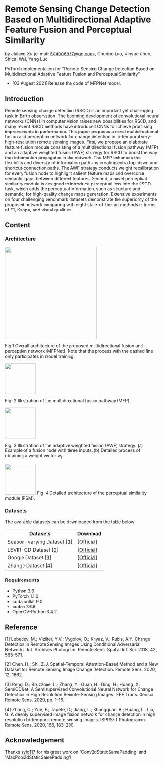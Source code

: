 # Remote Sensing Change Detection Based on Multidirectional Adaptive Feature Fusion and Perceptual Similarity
by Jialang Xu (e-mail: 504006937@qq.com), Chunbo Luo, Xinyue Chen, Shicai Wei, Yang Luo

PyTorch implementation for "Remote Sensing Change Detection Based on Multidirectional Adaptive Feature Fusion and Perceptual Similarity"

- [03 Augest 2021] Release the code of MFPNet model.

## Introduction
Remote sensing change detection (RSCD) is an important yet challenging task in Earth observation. The booming development of convolutional neural networks (CNNs) in computer vision raises new possibilities for RSCD, and many recent RSCD methods have introduced CNNs to achieve promising improvements in performance. This paper proposes a novel multidirectional fusion and perception network for change detection in bi-temporal very-high-resolution remote sensing images. First, we propose an elaborate feature fusion module consisting of a multidirectional fusion pathway (MFP) and an adaptive weighted fusion (AWF) strategy  for RSCD to boost the way that information propagates in the network. The MFP enhances the flexibility and diversity of information paths by creating extra top-down and shortcut-connection paths. The AWF strategy conducts weight recalibration for every fusion node to highlight salient feature maps and overcome semantic gaps between different features. Second, a novel perceptual similarity module is designed to introduce perceptual loss into the RSCD task, which adds the perceptual information, such as structure and semantic, for high-quality change maps generation. Extensive experiments on four challenging benchmark datasets demonstrate the superiority of the proposed network comparing with eight state-of-the-art methods in terms of F1, Kappa, and visual qualities.

## Content
### Architecture
<img src="https://github.com/wzjialang/MCLDNN/blob/master/figure/MFPNet.png" height="300"/>

Fig.1 Overall architecture of the proposed multidirectional fusion and perception network (MFPNet). Note that the process with the dashed line only participates in model training.

<img src="https://github.com/wzjialang/MCLDNN/blob/master/figure/MFP.png" height="100"/>

Fig. 2 Illustration of the multidirectional fusion pathway (MFP).

<img src="https://github.com/wzjialang/MCLDNN/blob/master/figure/AWF.png" height="100"/>

Fig. 3 Illustration of the adaptive weighted fusion (AWF) strategy. (a) Example of a fusion node with three inputs. (b) Detailed process of obtaining a weight vector $w_i$.

<img src="https://github.com/wzjialang/MCLDNN/blob/master/figure/PSM.png" height="100"/>
Fig. 4 Detailed architecture of the perceptual similarity module (PSM).

### Datasets
The available datasets can be downloaded from the table below:
<table>
	<tr>
	    <th>Datasets</th>
	    <th>Download</th>
	</tr>
    <tr>
	    <td>Season-varying Dataset [<a href="#Ref-1">1</a>]</td>
        <td>[<a href="https://drive.google.com/file/d/1GX656JqqOyBi_Ef0w65kDGVto-nHrNs9" target="_blank">Official</a>] </td>
	</tr>
	    <td>LEVIR-CD Dataset [<a href="#Ref-2">2</a>]</td>
        <td>[<a href="https://justchenhao.github.io/LEVIR/" target="_blank">Official</a>]</td>
    </tr>
	</tr>
	    <td>Google Dataset [<a href="#Ref-3">3</a>]</td>
        <td>[<a href="https://github.com/GeoZcx/A-deeply-supervised-image-fusion-network-for-change-detection-in-remote-sensing-images/tree/master/dataset" target="_blank">Official</a>]</td>
    </tr>
	</tr>
	    <td>Zhange Dataset [<a href="#Ref-4">4</a>]</td>
        <td>[<a href="https://github.com/daifeng2016/Change-Detection-Dataset-for-High-Resolution-Satellite-Imagery" target="_blank">Official</a>]</td>
    </tr>
</table> 

### Requirements
- Python 3.6
- PyTorch 1.1.0
- cudatoolkit 9.0
- cudnn 7.6.5
- OpenCV-Python 3.4.2

## Reference
<span id="Ref-1">[1] Lebedev, M.; Vizilter, Y.V.; Vygolov, O.; Knyaz, V.; Rubis, A.Y. Change Detection in Remote Sensing Images Using Conditional Adversarial Networks. Int. Archives Photogram. Remote Sens. Spatial Inf. Sci. 2018, 42, 565–571.</span>

<span id="Ref-2">[2] Chen, H.; Shi, Z. A Spatial-Temporal Attention-Based Method and a New Dataset for Remote Sensing Image Change Detection. Remote Sens. 2020, 12, 1662. </span>

<span id="Ref-3">[3] Peng, D.; Bruzzone, L.; Zhang, Y.; Guan, H.; Ding, H.; Huang, X. SemiCDNet: A Semisupervised Convolutional Neural Network for Change Detection in High Resolution Remote-Sensing Images. IEEE Trans. Geosci. Remote Sens. 2020, pp. 1–16. </span>

<span id="Ref-4">[4] Zhang, C.; Yue, P.; Tapete, D.; Jiang, L.; Shangguan, B.; Huang, L.; Liu, G. A deeply supervised image fusion network for change detection in high resolution bi-temporal remote sensing images. ISPRS-J. Photogramm. Remote Sens. 2020, 166, 183–200. </span>

## Acknowledgement
Thanks [zylo117](https://github.com/zylo117/Yet-Another-EfficientDet-Pytorch) for his great work on 'Conv2dStaticSamePadding' and 'MaxPool2dStaticSamePadding'!
